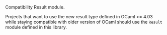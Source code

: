 Compatibility Result module.

Projects that want to use the new result type defined in OCaml >= 4.03
while staying compatible with older version of OCaml should use the
`Result` module defined in this library.

